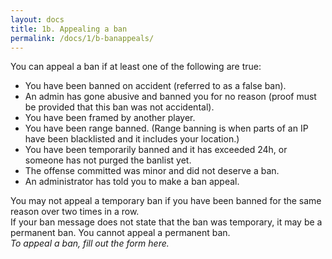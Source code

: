 ```yaml
---
layout: docs
title: 1b. Appealing a ban
permalink: /docs/1/b-banappeals/
---
```

You can appeal a ban if at least one of the following are true:

* You have been banned on accident (referred to as a false ban).
* An admin has gone abusive and banned you for no reason (proof must be provided that this ban was not accidental).
* You have been framed by another player.
* You have been range banned. (Range banning is when parts of an IP have been blacklisted and it includes your location.)
* You have been temporarily banned and it has exceeded 24h, or someone has not purged the banlist yet.
* The offense committed was minor and did not deserve a ban.
* An administrator has told you to make a ban appeal.

You may not appeal a temporary ban if you have been banned for the same reason over two times in a row.
<br>
If your ban message does not state that the ban was temporary, it may be a permanent ban. You cannot appeal a permanent ban.
<br>
_To appeal a ban, fill out the form here._
